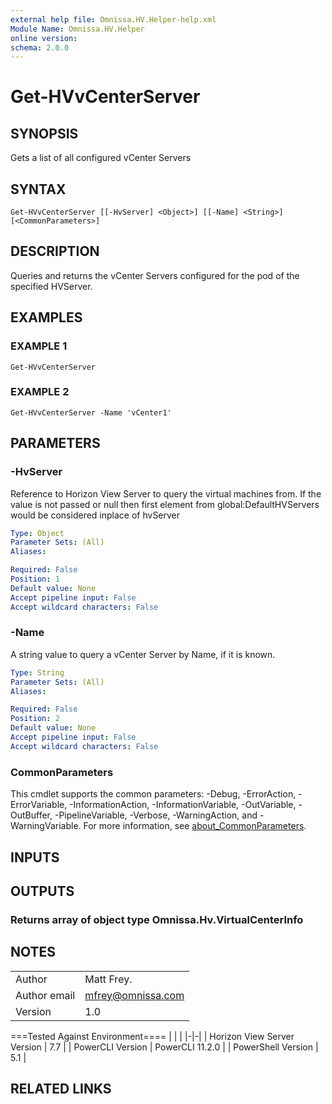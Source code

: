 ```yaml
---
external help file: Omnissa.HV.Helper-help.xml
Module Name: Omnissa.HV.Helper
online version:
schema: 2.0.0
---
```


# Get-HVvCenterServer

## SYNOPSIS
Gets a list of all configured vCenter Servers

## SYNTAX

```
Get-HVvCenterServer [[-HvServer] <Object>] [[-Name] <String>] [<CommonParameters>]
```

## DESCRIPTION
Queries and returns the vCenter Servers configured for the pod of the specified HVServer.

## EXAMPLES

### EXAMPLE 1
```
Get-HVvCenterServer
```

### EXAMPLE 2
```
Get-HVvCenterServer -Name 'vCenter1'
```

## PARAMETERS

### -HvServer
Reference to Horizon View Server to query the virtual machines from.
If the value is not passed or null then
first element from global:DefaultHVServers would be considered inplace of hvServer

```yaml
Type: Object
Parameter Sets: (All)
Aliases:

Required: False
Position: 1
Default value: None
Accept pipeline input: False
Accept wildcard characters: False
```

### -Name
A string value to query a vCenter Server by Name, if it is known.

```yaml
Type: String
Parameter Sets: (All)
Aliases:

Required: False
Position: 2
Default value: None
Accept pipeline input: False
Accept wildcard characters: False
```

### CommonParameters
This cmdlet supports the common parameters: -Debug, -ErrorAction, -ErrorVariable, -InformationAction, -InformationVariable, -OutVariable, -OutBuffer, -PipelineVariable, -Verbose, -WarningAction, and -WarningVariable. For more information, see [about_CommonParameters](http://go.microsoft.com/fwlink/?LinkID=113216).

## INPUTS

## OUTPUTS

### Returns array of object type Omnissa.Hv.VirtualCenterInfo
## NOTES
| | |
|-|-|
| Author | Matt Frey. |
| Author email | mfrey@omnissa.com |
| Version | 1.0 |

===Tested Against Environment====
| | |
|-|-|
| Horizon View Server Version | 7.7 |
| PowerCLI Version | PowerCLI 11.2.0 |
| PowerShell Version | 5.1 |

## RELATED LINKS
